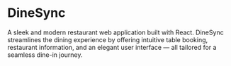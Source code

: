 # DineSync
A sleek and modern restaurant web application built with React. DineSync streamlines the dining experience by offering intuitive table booking, restaurant information, and an elegant user interface — all tailored for a seamless dine-in journey.
